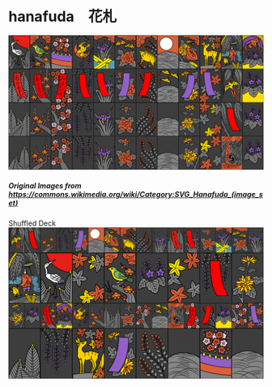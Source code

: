 # hanafuda　花札

![Image of Hanafuda Cards](output/Hanafuda_by_Mo.png)
##### Original Images from https://commons.wikimedia.org/wiki/Category:SVG_Hanafuda_(image_set)


Shuffled Deck
![Shuffled Desk](output/ShuffledHanafuda.png)